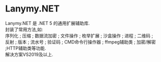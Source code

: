 # Lanymy.NET
Lanymy.NET 是 .NET 5 的通用扩展辅助库.
<br/>
封装了常用方法,如:
<br/>
序列化 ; 压缩 ; 数据流加密 ; 文件操作 ; 枚举扩展 ; 沙盒操作 ; 进程 ; 二维码 ; 
<br/>
反射 ; 版本 ; 流水号 ; 验证码 ; CMD命令行操作器 ; ffmpeg辅助类 ; 加密/解密 ;HTTP辅助类等功能. 
<br/>
解决方案VS2019及以上.
